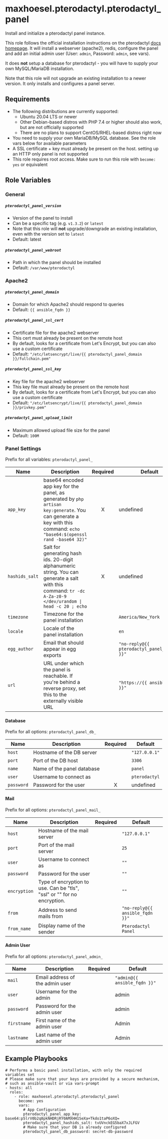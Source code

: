 # maxhoesel.pterodactyl.pterodactyl_panel

Install and initialize a pterodactyl panel instance.

This role follows the official installation instructions on the pterodactyl [docs homepage](https://pterodactyl.io/panel/1.0/getting_started.html).
It will install a webserver (apache2), redis, configure the panel and add an initial admin user (User: `admin`, Password: `admin`, see vars).

It does **not** setup a database for pterodactyl - you will have to supply your own MySQL/MariaDB installation.

Note that this role will not upgrade an existing installation to a newer version. It only installs and configures a panel server.

## Requirements

- The following distributions are currently supported:
  - Ubuntu 20.04 LTS or newer
  - Other Debian-based distros with PHP 7.4 or higher should also work, but are not officially supported
  - There are no plans to support CentOS/RHEL-based distros right now
- You need to supply your own MariaDB/MySQL database. See the role vars below for available parameters
- A SSL certificate + key must already be present on the host. setting up an HTTP only panel is not supported
- This role requires root access. Make sure to run this role with `become: yes` or equivalent

## Role Variables

### General

##### `pterodactyl_panel_version`
- Version of the panel to install
- Can be a specific tag (e.g. `v1.3.2`) or `latest`
- Note that this role will **not** upgrade/downgrade an existing installation, even with the version set to `latest`
- Default: latest

##### `pterodactyl_panel_webroot`
- Path in which the panel should be installed
- Default: `/var/www/pterodactyl`

### Apache2

##### `pterodactyl_panel_domain`
- Domain for which Apache2 should respond to queries
- Default: `{{ ansible_fqdn }}`

##### `pterodactyl_panel_ssl_cert`
- Certificate file for the apache2 webserver
- This cert must already be present on the remote host
- By default, looks for a certificate from Let's Encrypt, but you can also use a custom certificate
- Default: `"/etc/letsencrypt/live/{{ pterodactyl_panel_domain }}/fullchain.pem"`

##### `pterodactyl_panel_ssl_key`
- Key file for the apache2 webserver
- This key file must already be present on the remote host
- By default, looks for a certificate from Let's Encrypt, but you can also use a custom certificate
- Default: `"/etc/letsencrypt/live/{{ pterodactyl_panel_domain }}/privkey.pem"`

##### `pterodactyl_panel_upload_limit`
- Maximum allowed upload file size for the panel
- Default: `100M`

### Panel Settings

Prefix for all variables: `pterodactyl_panel_`

| Name | Description | Required | Default |
|------|-------------|:--------:|---------|
| `app_key` | base64 encoded app key for the panel, as generated by `php artisan key:generate`. You can generate a key with this command: `echo "base64:$(openssl rand -base64 32)"` | X | undefined |
| `hashids_salt` | Salt for generating hash ids. 20-digit alphanumeric string. You can generate a salt with this command: `tr -dc A-Za-z0-9 </dev/urandom \| head -c 20 ; echo` | X | undefined |
| `timezone` | Timezone for the panel installation | | `America/New_York` |
| `locale` | Locale of the panel installation | | `en` |
| `egg_author` | Email that should appear in egg exports | | `"no-reply@{{ pterodactyl_panel_domain }}"` |
| `url` | URL under which the panel is reachable. If you're behind a reverse proxy, set this to the externally visible URL | | `"https://{{ ansible_fqdn }}"` |

#### Database

Prefix for all options: `pterodactyl_panel_db_`

| Name | Description | Required | Default |
|------|-------------|:--------:|---------|
| `host` | Hostname of the DB server | | `"127.0.0.1"` |
| `port` | Port of the DB host | | `3306` |
| `name` | Name of the panel database | | `panel`
| `user` | Username to connect as | | `pterodactyl`
| `password` | Password for the user | X | undefined

#### Mail

Prefix for all options: `pterodactyl_panel_mail_`

| Name | Description | Required | Default |
|------|-------------|:--------:|---------|
| `host` | Hostname of the mail server | | `"127.0.0.1"` |
| `port` | Port of the mail server | | `25` |
| `user` | Username to connect as | | `""` |
| `password` | Password for the user | | `""` |
| `encryption` | Type of encryption to use. Can be "tls", "ssl" or "" for no encryption. | | `""` |
| `from` | Address to send mails from | | `"no-reply@{{ ansible_fqdn }}"`
| `from_name` | Display name of the sender | | `Pterodactyl Panel`

#### Admin User

Prefix for all options: `pterodactyl_panel_admin_`

| Name | Description | Required | Default |
|------|-------------|:--------:|---------|
| `mail` | Email address of the admin user | | `"admin@{{ ansible_fqdn }}"` |
| `user` | Username for the admin | | admin |
| `password` | Password for the admin user | | admin |
| `firstname` | First name of the admin user | | Admin |
| `lastname` | Last name of the admin user | | Admin |


## Example Playbooks

```
# Performs a basic panel installation, with only the required variables set
# Please make sure that your keys are provided by a secure mechanism,
# such as ansible-vault or via vars-prompt
- hosts: all
  roles:
    - role: maxhoesel.pterodactyl.pterodactyl_panel
      become: yes
      vars:
        # App Configuration
        pterodactyl_panel_app_key: base64:p5lrV0b2q8pkNHDRjRY0AMXHH1SeXa+Tkdo1taP6oXQ=
        pterodactyl_panel_hashids_salt: tvUVnckEG5baX7xJLFGV
        # Make sure that your DB is already configured
        pterodactyl_panel_db_password: secret-db-password
```
